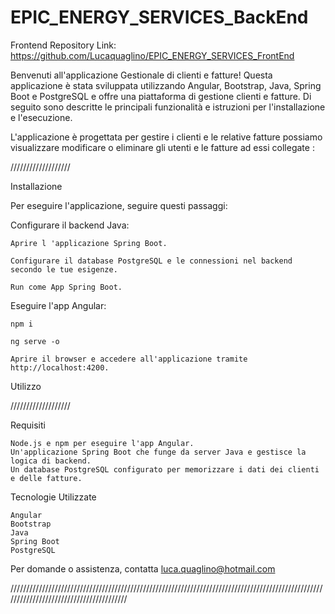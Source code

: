 # EPIC_ENERGY_SERVICES_BackEnd





Frontend Repository Link: https://github.com/Lucaquaglino/EPIC_ENERGY_SERVICES_FrontEnd
   

Benvenuti all'applicazione Gestionale di clienti e fatture! Questa applicazione è stata sviluppata utilizzando Angular, Bootstrap, Java, Spring Boot e PostgreSQL e offre una piattaforma di gestione clienti e fatture. Di seguito sono descritte le principali funzionalità e istruzioni per l'installazione e l'esecuzione.


L'applicazione è progettata per gestire i clienti e le relative fatture possiamo visualizzare modificare o eliminare gli utenti e le fatture ad essi collegate :

///////////////////


Installazione

Per eseguire l'applicazione, seguire questi passaggi:


Configurare il backend Java:

    Aprire l 'applicazione Spring Boot.
    
    Configurare il database PostgreSQL e le connessioni nel backend secondo le tue esigenze.
    
    Run come App Spring Boot.


Eseguire l'app Angular:

    npm i
    
    ng serve -o

    Aprire il browser e accedere all'applicazione tramite http://localhost:4200.

Utilizzo

   ///////////////////

Requisiti

    Node.js e npm per eseguire l'app Angular.
    Un'applicazione Spring Boot che funge da server Java e gestisce la logica di backend.
    Un database PostgreSQL configurato per memorizzare i dati dei clienti e delle fatture.
 

Tecnologie Utilizzate

    Angular
    Bootstrap
    Java
    Spring Boot
    PostgreSQL
    


Per domande o assistenza, contatta luca.quaglino@hotmail.com





////////////////////////////////////////////////////////////////////////////////////////////////////////////////////////////////////////

